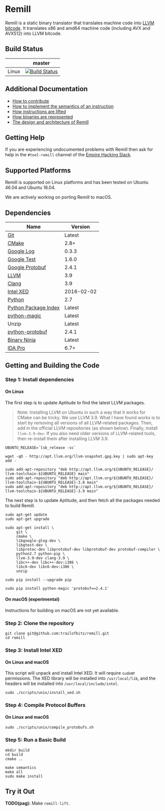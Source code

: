 # Remill


Remill is a static binary translator that translates machine code into [LLVM bitcode](http://llvm.org/docs/LangRef.html). It translates x86 and amd64 machine code (including AVX and AVX512) into LLVM bitcode.

## Build Status

|       | master |
| ----- | ------ |
| Linux | [![Build Status](https://travis-ci.org/trailofbits/remill.svg?branch=master&os=linux)](https://travis-ci.org/trailofbits/remill) |

## Additional Documentation
 
 - [How to contribute](docs/CONTRIBUTING.md)
 - [How to implement the semantics of an instruction](docs/ADD_AN_INSTRUCTION.md)
 - [How instructions are lifted](docs/LIFE_OF_AN_INSTRUCTION.md)
 - [How binaries are represented](docs/CFG_FORMAT.md)
 - [The design and architecture of Remill](docs/DESIGN.md)

## Getting Help

If you are experiencing undocumented problems with Remill then ask for help in the `#tool-remill` channel of the [Empire Hacking Slack](https://empireslacking.herokuapp.com/).

## Supported Platforms

Remill is supported on Linux platforms and has been tested on Ubuntu 46.04 and Ubuntu 16.04.

We are actively working on porting Remill to macOS.

## Dependencies

| Name | Version | 
| ---- | ------- |
| [Git](https://git-scm.com/) | Latest |
| [CMake](https://cmake.org/) | 2.8+ |
| [Google Log](https://github.com/google/glog) | 0.3.3 |
| [Google Test](https://github.com/google/googletest) | 1.6.0 |
| [Google Protobuf](https://github.com/google/protobuf) | 2.4.1 |
| [LLVM](http://llvm.org/) | 3.9 |
| [Clang](http://clang.llvm.org/) | 3.9 |
| [Intel XED](https://software.intel.com/en-us/articles/xed-x86-encoder-decoder-software-library) | 2016-02-02 |
| [Python](https://www.python.org/) | 2.7 | 
| [Python Package Index](https://pypi.python.org/pypi) | Latest |
| [python-magic](https://pypi.python.org/pypi/python-magic) | Latest |
| Unzip | Latest |
| [python-protobuf](https://pypi.python.org/pypi/protobuf) | 2.4.1 |
| [Binary Ninja](https://binary.ninja) | Latest |
| [IDA Pro](https://www.hex-rays.com/products/ida) | 6.7+ |

## Getting and Building the Code

### Step 1: Install dependencies

#### On Linux

The first step is to update Aptitude to find the latest LLVM packages.

> Note: Installing LLVM on Ubuntu in such a way that it works for CMake can be tricky. We use LLVM 3.9. What I have found works is to start by removing all versions of all LLVM-related packages. Then, add in the official LLVM repositories (as shown below). Finally, install `llvm-3.9-dev`. If you also need older versions of LLVM-related tools, then re-install them after installing LLVM 3.9.

```shell
UBUNTU_RELEASE=`lsb_release -sc`

wget -qO - http://apt.llvm.org/llvm-snapshot.gpg.key | sudo apt-key add -

sudo add-apt-repository "deb http://apt.llvm.org/${UBUNTU_RELEASE}/ llvm-toolchain-${UBUNTU_RELEASE} main"
sudo add-apt-repository "deb http://apt.llvm.org/${UBUNTU_RELEASE}/ llvm-toolchain-${UBUNTU_RELEASE}-3.8 main"
sudo add-apt-repository "deb http://apt.llvm.org/${UBUNTU_RELEASE}/ llvm-toolchain-${UBUNTU_RELEASE}-3.9 main"
```

The next step is to update Aptitude, and then fetch all the packages needed to build Remill.

```shell
sudo apt-get update
sudo apt-get upgrade

sudo apt-get install \
     git \
     cmake \
     libgoogle-glog-dev \
     libgtest-dev \
     libprotoc-dev libprotobuf-dev libprotobuf-dev protobuf-compiler \
     python2.7 python-pip \
     llvm-3.9-dev clang-3.9 \
     libc++-dev libc++-dev:i386 \
     libc6-dev libc6-dev:i386 \
     unzip

sudo pip install --upgrade pip

sudo pip install python-magic 'protobuf==2.4.1'
```

#### On macOS (experimental)

Instructions for building on macOS are not yet available.

### Step 2: Clone the repository

```shell
git clone git@github.com:trailofbits/remill.git
cd remill
```

### Step 3: Install Intel XED

#### On Linux and macOS

This script will unpack and install Intel XED. It will require `sudo`er permissions. The XED library will be installed into `/usr/local/lib`, and the headers will be installed into `/usr/local/include/intel`.

```shell
sudo ./scripts/unix/install_xed.sh
```

### Step 4: Compile Protocol Buffers

#### On Linux and macOS

```shell
sudo ./scripts/unix/compile_protobufs.sh
```

### Step 5: Run a Basic Build

```
mkdir build
cd build
cmake ..

make semantics
make all
sudo make install
```

## Try it Out

**TODO(pag):** Make `remill-lift`.
